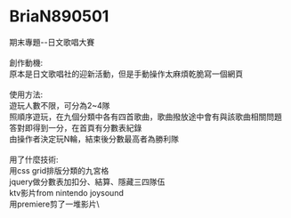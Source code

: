 # BriaN890501
期末專題--日文歌唱大賽\
\
創作動機:\
原本是日文歌唱社的迎新活動，但是手動操作太麻煩乾脆寫一個網頁\
\
使用方法:\
遊玩人數不限，可分為2~4隊\
照順序遊玩，在九個分類中各有四首歌曲，歌曲撥放途中會有與該歌曲相關問題\
答對即得到一分，在首頁有分數表紀錄\
由操作者決定玩N輪，結束後分數最高者為勝利隊\
\
用了什麼技術:\
用css grid排版分類的九宮格\
jquery做分數表加扣分、結算、隱藏三四隊伍\
ktv影片from nintendo joysound\
用premiere剪了一堆影片\
